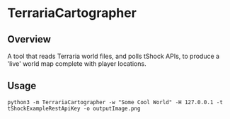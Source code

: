 # TerrariaCartographer

## Overview
A tool that reads Terraria world files, and polls tShock APIs, to produce a 'live' world map complete with player locations.

## Usage
```
python3 -m TerrariaCartographer -w "Some Cool World" -H 127.0.0.1 -t tShockExampleRestApiKey -o outputImage.png
```